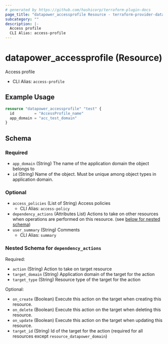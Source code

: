 ```yaml
---
# generated by https://github.com/hashicorp/terraform-plugin-docs
page_title: "datapower_accessprofile Resource - terraform-provider-datapower"
subcategory: ""
description: |-
  Access profile
  CLI Alias: access-profile
---
```


# datapower_accessprofile (Resource)

Access profile
  - CLI Alias: `access-profile`

## Example Usage

```terraform
resource "datapower_accessprofile" "test" {
  id         = "AccessProfile_name"
  app_domain = "acc_test_domain"
}
```

<!-- schema generated by tfplugindocs -->
## Schema

### Required

- `app_domain` (String) The name of the application domain the object belongs to
- `id` (String) Name of the object. Must be unique among object types in application domain.

### Optional

- `access_policies` (List of String) Access policies
  - CLI Alias: `access-policy`
- `dependency_actions` (Attributes List) Actions to take on other resources when operations are performed on this resource. (see [below for nested schema](#nestedatt--dependency_actions))
- `user_summary` (String) Comments
  - CLI Alias: `summary`

<a id="nestedatt--dependency_actions"></a>
### Nested Schema for `dependency_actions`

Required:

- `action` (String) Action to take on target resource
- `target_domain` (String) Application domain of the target for the action
- `target_type` (String) Resource type of the target for the action

Optional:

- `on_create` (Boolean) Execute this action on the target when creating this resource.
- `on_delete` (Boolean) Execute this action on the target when deleting this resource.
- `on_update` (Boolean) Execute this action on the target when updating this resource.
- `target_id` (String) Id of the target for the action (required for all resources except `resource_datapower_domain`)
